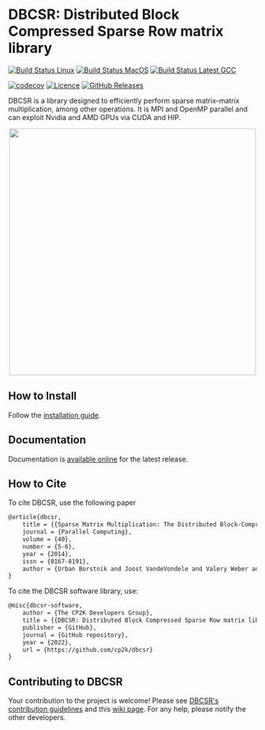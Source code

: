 # DBCSR: Distributed Block Compressed Sparse Row matrix library

[![Build Status Linux](https://github.com/cp2k/dbcsr/actions/workflows/testing-linux.yml/badge.svg)](https://github.com/cp2k/dbcsr/actions/workflows/testing-linux.yml) [![Build Status MacOS](https://github.com/cp2k/dbcsr/actions/workflows/testing-macos.yml/badge.svg)](https://github.com/cp2k/dbcsr/actions/workflows/testing-macos.yml) [![Build Status Latest GCC](https://github.com/cp2k/dbcsr/actions/workflows/testing-gcc.yml/badge.svg)](https://github.com/cp2k/dbcsr/actions/workflows/testing-gcc.yml)


[![codecov](https://codecov.io/gh/cp2k/dbcsr/branch/develop/graph/badge.svg)](https://codecov.io/gh/cp2k/dbcsr)
[![Licence](https://img.shields.io/badge/license-GPL%20v2.0-blue.svg)](./LICENSE)
[![GitHub Releases](https://img.shields.io/github/release-pre/cp2k/dbcsr.svg)](https://github.com/cp2k/dbcsr/releases)

DBCSR is a library designed to efficiently perform sparse matrix-matrix multiplication, among other operations.
It is MPI and OpenMP parallel and can exploit Nvidia and AMD GPUs via CUDA and HIP.

<p align="center">
<img src="docs/media/logo/logo.png" width="500">
</p>

## How to Install

Follow the [installation guide](https://cp2k.github.io/dbcsr/develop/page/2-user-guide/1-installation/index.html).

## Documentation

Documentation is [available online](https://cp2k.github.io/dbcsr/) for the latest release.

## How to Cite

To cite DBCSR, use the following paper

```latex
@article{dbcsr,
	title = {{Sparse Matrix Multiplication: The Distributed Block-Compressed Sparse Row Library}},
	journal = {Parallel Computing},
	volume = {40},
	number = {5-6},
	year = {2014},
	issn = {0167-8191},
	author = {Urban Borstnik and Joost VandeVondele and Valery Weber and Juerg Hutter}
}
```

To cite the DBCSR software library, use:

```latex
@misc{dbcsr-software,
	author = {The CP2K Developers Group},
	title = {{DBCSR: Distributed Block Compressed Sparse Row matrix library}},
	publisher = {GitHub},
	journal = {GitHub repository},
	year = {2022},
	url = {https://github.com/cp2k/dbcsr}
}
```

## Contributing to DBCSR

Your contribution to the project is welcome!
Please see [DBCSR's contribution guidelines](./CONTRIBUTING.md) and this [wiki page](https://github.com/cp2k/dbcsr/wiki/Development). For any help, please notify the other developers.
